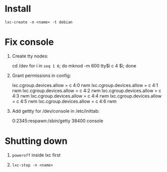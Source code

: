 # Install

`lxc-create -n <name> -t debian`

# Fix console

1. Create tty nodes:

    cd /dev
    for i in `seq 1 6`; do mknod -m 600 tty$i c 4 $i; done

2. Grant permissions in config:

    lxc.cgroup.devices.allow = c 4:0 rwm
    lxc.cgroup.devices.allow = c 4:1 rwm
    lxc.cgroup.devices.allow = c 4:2 rwm
    lxc.cgroup.devices.allow = c 4:3 rwm
    lxc.cgroup.devices.allow = c 4:4 rwm
    lxc.cgroup.devices.allow = c 4:5 rwm
    lxc.cgroup.devices.allow = c 4:6 rwm

3. Add gettty for /dev/console in /etc/inittab:

    0:2345:respawn:/sbin/getty 38400 console

# Shutting down

1. `poweroff` inside lxc first

2. `lxc-stop -n <name>`
